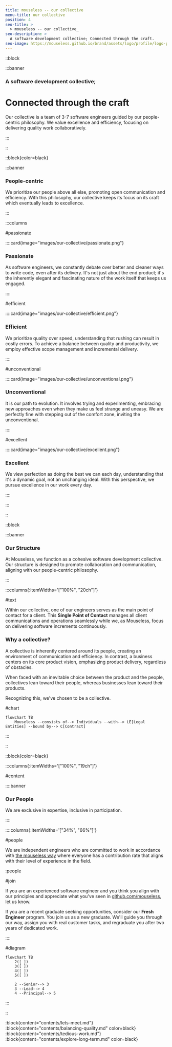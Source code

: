 ```yaml
---
title: mouseless -- our collective
menu-title: our collective
position: 4
seo-title: >
  > mouseless -- our collective_
seo-description: >
  A software development collective; Connected through the craft.
seo-image: https://mouseless.github.io/brand/assets/logo/profile/logo-profile-mark-primary-500px.png
---
```


::block

:::banner

### A software development collective;
# Connected through the craft

Our collective is a team of 3-7 software engineers guided by our people-centric
philosophy. We value excellence and efficiency, focusing on delivering quality
work collaboratively.

:::

::

::block{color=black}

:::banner

### People-centric

We prioritize our people above all else, promoting open communication and
efficiency. With this philosophy, our collective keeps its focus on its craft
which eventually leads to excellence.

:::

:::columns

#passionate

::::card{image="images/our-collective/passionate.png"}

### Passionate

As software engineers, we constantly debate over better and cleaner ways to
write code, even after its delivery. It's not just about the end product; it's
the inherently elegant and fascinating nature of the work itself that keeps us
engaged.

::::

#efficient

::::card{image="images/our-collective/efficient.png"}

### Efficient

We prioritize quality over speed, understanding that rushing can result in
costly errors. To achieve a balance between quality and productivity, we employ
effective scope management and incremental delivery.

::::

#unconventional

::::card{image="images/our-collective/unconventional.png"}

### Unconventional

It is our path to evolution. It involves trying and experimenting, embracing new
approaches even when they make us feel strange and uneasy. We are perfectly fine
with stepping out of the comfort zone, inviting the unconventional.

::::

#excellent

::::card{image="images/our-collective/excellent.png"}

### Excellent

We view perfection as doing the best we can each day, understanding that it's a
dynamic goal, not an unchanging ideal. With this perspective, we pursue
excellence in our work every day.

::::

:::

::

::block

:::banner

### Our Structure

At Mouseless, we function as a cohesive software development collective. Our
structure is designed to promote collaboration and communication, aligning with
our people-centric philosophy.

:::

:::columns{:itemWidths='["100%", "20ch"]'}

#text

Within our collective, one of our engineers serves as the main point of contact
for a client. This __Single Point of Contact__ manages all client communications
and operations seamlessly while we, as Mouseless, focus on delivering software
increments continuously.

### Why a collective?

A collective is inherently centered around its people, creating an environment
of communication and efficiency. In contrast, a business centers on its core
product vision, emphasizing product delivery, regardless of obstacles.

When faced with an inevitable choice between the product and the people,
collectives lean toward their people, whereas businesses lean toward their
products.

Recognizing this, we've chosen to be a collective.

#chart

```mermaid
flowchart TB
    Mouseless --consists of--> Individuals --with--> LE[Legal Entities] --bound by--> C[Contract]
```

:::

::

::block{color=black}

:::columns{:itemWidths='["100%", "19ch"]'}

#content

::::banner

### Our People

We are exclusive in expertise, inclusive in participation.

::::

::::columns{:itemWidths='["34%", "66%"]'}

#people

We are independent engineers who are committed to work in accordance with [the
mouseless way](./how-we-work.md) where everyone has a contribution rate that
aligns with their level of experience in the field.

:people

#join

If you are an experienced software engineer and you think you align with our
principles and appreciate what you've seen in [github.com/mouseless][github],
let us know.

If you are a recent graduate seeking opportunities, consider our __Fresh
Engineer__ program. You join us as a new graduate. We'll guide you through our
way, assign you with real customer tasks, and regraduate you after two years of
dedicated work.

::::

#diagram

```mermaid
flowchart TB
    2([ ])
    3([ ])
    4([ ])
    5([ ])

    2 --Senior--> 3
    3 --Lead--> 4
    4 --Principal--> 5
```

:::

::

:block{content="contents/lets-meet.md"}
:block{content="contents/balancing-quality.md" color=black}
:block{content="contents/tedious-work.md"}
:block{content="contents/explore-long-term.md" color=black}

[github]: https://github.com/mouseless
[mail]: mailto:connect@mouseless.codes

